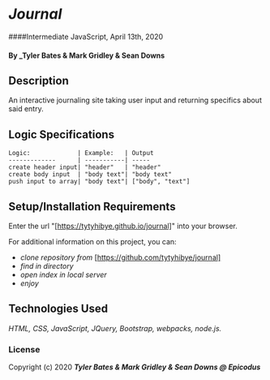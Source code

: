 ﻿# _Journal_

####Intermediate JavaScript,  April 13th, 2020

#### By _Tyler Bates & Mark Gridley & Sean Downs

## Description

An interactive journaling site taking user input and returning specifics about said entry.

## Logic Specifications
```
Logic:             | Example:   | Output
-------------      | -----------| ----- 
create header input| "header"   | "header"
create body input  | "body text"| "body text"
push input to array| "body text"| ["body", "text"]

```

## Setup/Installation Requirements

Enter the url "[https://tytyhibye.github.io/journal]" into your browser.

For additional information on this project, you can:
* _clone repository from_ [https://github.com/tytyhibye/journal]
* _find in directory_
* _open index in local server_
* _enjoy_


## Technologies Used

_HTML, CSS, JavaScript, JQuery, Bootstrap, webpacks, node.js._

### License


Copyright (c) 2020 **_Tyler Bates & Mark Gridley & Sean Downs @ Epicodus_**
```

